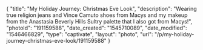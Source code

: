 {
    "title": "My Holiday Journey: Christmas Eve Look",
    "description": "Wearing true religion jeans and Vince Camuto shoes from Macys and my makeup from the Anastasia Beverly Hills Sultry palette that I also got from Macys!",
    "photoId": "191159588",
    "date_created": "1545710089",
    "date_modified": "1546466829",
    "type": "captivate",
    "layout": "photo",
    "url": "\/p\/my-holiday-journey-christmas-eve-look\/191159588"
}